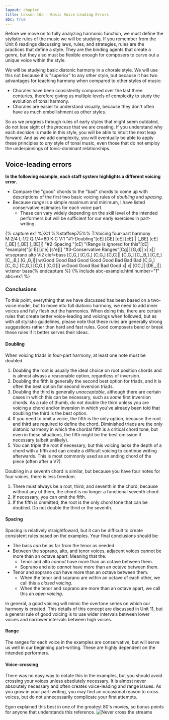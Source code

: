 ```yaml
---
layout: chapter
title: Lesson 10a - Basic Voice Leading Errors
abc: true
---
```


Before we move on to fully analyzing harmonic function, we must define the stylistic rules of the music we will be studying. If you remember from the Unit 6 readings discussing laws, rules, and strategies, rules are the practices that define a style. They are the binding agents that create a genre, but they also must be flexible enough for composers to carve out a unique voice within the style. 

We will be studying basic diatonic harmony in a chorale style. We will use this not because it is "superior" to any other style, but because it has two advantages for teaching harmony when compared to other styles of music:
- Chorales have been consistently composed over the last three centuries, therefore giving us multiple levels of complexity to study the evolution of tonal harmony.
- Chorales are easier to understand visually, because they don't often have as much embellishment as other styles. 

So as we progress through rules of early styles that might seem outdated, do not lose sight of the *process* that we are creating. If you understand why each decision is made in this style, you will be able to intuit the next leap forward. And as we add complexity, you will eventually be able to apply these principles to *any* style of tonal music, even those that do not employ the underpinnings of tonic-dominant relationships. 

## Voice-leading errors

**In the following example, each staff system highlights a different voicing error.**
- Compare the "good" chords to the "bad" chords to come up with descriptions of the first two basic voicing rules of *doubling* and *spacing*. 
- Because *range* is a simple maximum and minimum, I have listed conservative estimates for each voice part. 
  - These can vary widely depending on the skill level of the intended performers but will be sufficient for our early exercises in part-writing.

{% capture ex1 %}X:1
%%staffsep75%%
T:Voicing four-part harmony
M:2/4
L:1/2
Q:1/4=80
K:C
V:1
"#1-Doubling"[cE] [GE] [eE] [cE]|| [_BE] [cE] [_BE] [_BE] [_BE]|]
"#2-Spacing "[cE] "(Range is ignored for this"[cE] "example)"[c'E] [c'e] [c'e]|]
"#3-Conservative Ranges"[Cg]| [G,d]| x| x|]
w:soprano alto
V:2 clef=bass
[C,G,] [C,G,] [C,G,] [C,C]|| [C,G,] [C,_B,] [C,E,] [C,_B,] [G,,G,]|]
w:Good Good Bad Good Good Good Bad Bad Bad
[C,G,] [C,,G,] [C,G,] [C,G,] [C,G]|]
w:Good Good Bad Bad Good
x| x| [GC,]| [DE,,]|]
w:tenor bass{% endcapture %}
{% include abc-example.html number="1" abc=ex1 %}

### Conclusions 

To this point, everything that we have discussed has been based on a two-voice model, but to move into full diatonic harmony, we need to add inner voices and fully flesh out the harmonies. When doing this, there are certain rules that create better voice-leading and voicings when followed, but as with all stylistic guidelines, please note that these rules are generally strong suggestions rather than hard and fast rules. Good composers bend or break these rules if it better serves their ideas.

#### Doubling

When voicing triads in four-part harmony, at least one note must be doubled.

1. Doubling the root is usually the ideal choice on root position chords and is almost always a reasonable option, regardless of inversion.
2. Doubling the fifth is generally the second best option for triads, and it is often the best option for second inversion triads.
3. Doubling the third is generally *unacceptable*, although there are certain cases in which this can be necessary, such as *some* first inversion chords. As a rule of thumb, do not double the third unless you are voicing a chord and/or inversion in which you've already been told that doubling the third is the best option.
4. If you need to omit a voice, the fifth is the only option, because the root and third are required to define the chord. Diminished triads are the only diatonic harmony in which the chordal fifth is a critical chord tone, but even in these situations, the fifth might be the best omission if necessary (albeit unlikely).
4. You can triple the root if necessary, but this voicing lacks the depth of a chord with a fifth and can create a difficult voicing to continue writing afterwards. This is most commonly used as an ending chord of the piece (often after a V7).

Doubling in a seventh chord is similar, but because you have four notes for four voices, there is less freedom.
1. There must always be a root, third, and seventh in the chord, because without any of them, the chord is no longer a functional seventh chord.
2. If necessary, you can omit the fifth.
3. If the fifth is ommitted, the root is the only chord tone that can be doubled. Do not double the third or the seventh.

#### Spacing

Spacing is relatively straightfoward, but it can be difficult to create consistent rules based on the examples. Your final conclusions should be:
- The bass *can* be as far from the tenor as needed.
- Between the soprano, alto, and tenor voices, adjacent voices cannot be more than an octave apart. Meaning that the:
  - Tenor and alto *cannot* have more than an octave between them.
  - Soprano and alto *cannot* have more than an octave between them.
- Tenor and soprano *can* have more than an octave between them.
  - When the tenor and soprano are within an octave of each other, we call this a *closed voicing*.
  - When the tenor and soprano are more than an octave apart, we call this an *open voicing*.

In general, a good voicing will mimic the overtone series on which our harmony is created. This details of this concept are discussed in Unit 11, but a general rule of good voicing is to use wider intervals between lower voices and narrower intervals between high voices.

#### Range

The ranges for each voice in the examples are conservative, but will serve us well in our beginning part-writing. These are highly dependent on the intended performers.

#### Voice-crossing

There was no easy way to notate this in the examples, but you should avoid crossing your voices unless absolutely necessary. It is almost never absolutely necessary and often creates voice-leading and range issues. As you grow in your part-writing, you may find an occasional reason to cross voices, but do not unnecessarily complicate your first attempts.

Egon explained this best in one of the greatest 80's movies, so bonus points for anyone that understands this reference.
![Never cross the streams](https://64.media.tumblr.com/4ac0c9272c14cddd23e64831c6f7ae1e/tumblr_n2snvjtemt1r9a32bo1_400.gifv)
